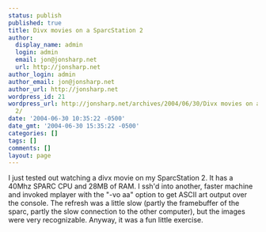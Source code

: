 ```yaml
---
status: publish
published: true
title: Divx movies on a SparcStation 2
author:
  display_name: admin
  login: admin
  email: jon@jonsharp.net
  url: http://jonsharp.net
author_login: admin
author_email: jon@jonsharp.net
author_url: http://jonsharp.net
wordpress_id: 21
wordpress_url: http://jonsharp.net/archives/2004/06/30/Divx movies on a SparcStation
  2/
date: '2004-06-30 10:35:22 -0500'
date_gmt: '2004-06-30 15:35:22 -0500'
categories: []
tags: []
comments: []
layout: page
---
```

I just tested out watching a divx movie on my SparcStation 2.  It has a 40Mhz SPARC CPU and 28MB of RAM.  I ssh'd into another, faster machine and invoked mplayer with the "-vo aa" option to get ASCII art output over the console.  The refresh was a little slow (partly the framebuffer of the sparc, partly the slow connection to the other computer), but the images were very recognizable.  Anyway, it was a fun little exercise.
